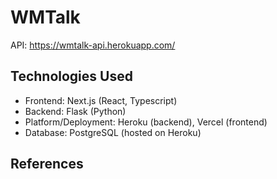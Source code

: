 # WMTalk

API: https://wmtalk-api.herokuapp.com/

## Technologies Used

- Frontend: Next.js (React, Typescript)
- Backend: Flask (Python)
- Platform/Deployment: Heroku (backend), Vercel (frontend)
- Database: PostgreSQL (hosted on Heroku)

## References
